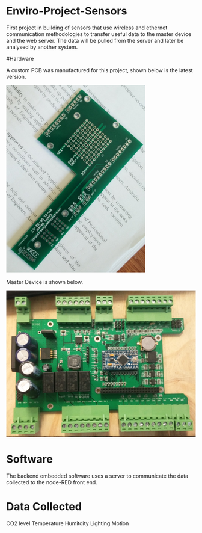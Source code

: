 # Enviro-Project-Sensors

First project in building of sensors that use wireless and ethernet communication methodologies to transfer useful data to the master device and the web server. The data will be pulled from the server and later be analysed by another system.

#Hardware

A custom PCB was manufactured for this project, shown below is the latest version.

![alt tag](https://github.com/jclinton830/Enviro-Project-Sensors/blob/master/Images/Capture.PNG "")

Master Device is shown below.

![alt tag](https://github.com/jclinton830/Enviro-Project-Sensors/blob/master/Images/master.PNG "")

# Software 

The backend embedded software uses a server to communicate the data collected to the node-RED front end.

# Data Collected

CO2 level
Temperature
Humitdity
Lighting 
Motion



